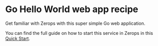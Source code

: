 # Go Hello World web app recipe

Get familiar with Zerops with this super simple Go web application.

You can find the full guide on how to start this service in Zerops in this [Quick Start](https://v2.docs.zerops.dev/go/quickstart).

